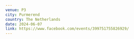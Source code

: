 ```yaml
---
venue: P3
city: Purmerend
country: The Netherlands
date: 2024-06-07
link: https://www.facebook.com/events/399751755826929/
---
```

